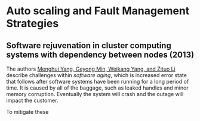 # Auto scaling and Fault Management Strategies

## Software rejuvenation in cluster computing systems with dependency between nodes (2013)

The authors [Menghui Yang, Geyong Min, Weikang Yang, and Zituo Li](Software_Rejuvenation_in_clusters_with_dependencies.pdf) describe challenges within _software aging_, which is increased error state that follows after software systems have been running for a long period of time. It is caused by all of the baggage, such as leaked handles and minor memory corruption. Eventually the system will crash and the outage will impact the customer.

To mitigate these 
